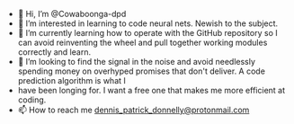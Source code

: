 - 👋 Hi, I’m @Cowaboonga-dpd
- 👀 I’m interested in learning to code neural nets.  Newish to the subject.
- 🌱 I’m currently learning how to operate with the GitHub repository so I can avoid reinventing the wheel and pull together working modules correctly and learn.
- 💞️ I’m looking to find the signal in the noise and avoid needlessly spending money on overhyped promises that don't deliver.  A code prediction algorithm is what I
- have been longing for.  I want a free one that makes me more efficient at coding.
- 📫 How to reach me dennis_patrick_donnelly@protonmail.com

<!---
Cowaboonga-dpd/Cowaboonga-dpd is a ✨ special ✨ repository because its `README.md` (this file) appears on your GitHub profile.
You can click the Preview link to take a look at your changes.
--->
